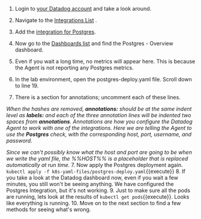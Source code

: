 1. Login to <a href="https://app.datadoghq.com" target="_datadog">your Datadog account</a> and take a look around.
   
2. Navigate to the <a href="https://app.datadoghq.com/account/settings" target="_datadog">Integrations List</a> .

3. Add the <a href="https://app.datadoghq.com/account/settings#integrations/postgres" target="_datadog">integration for Postgres</a>.
4. Now go to the <a href="https://app.datadoghq.com/dashboard/lists" target="_datadog">Dashboards list</a> and find the Postgres - Overview dashboard.
5. Even if you wait a long time, no metrics will appear here. This is because the Agent is not reporting any Postgres metrics.
6. In the lab environment, open the postgres-deploy.yaml file. Scroll down to line 19.
7. There is a section for annotations; uncomment each of these lines.

  *When the hashes are removed, **annotations:** should be at the same indent level as **labels:** and each of the three annotation lines will be indented two spaces from **annotations**.*
  *Annotations are how you configure the Datadog Agent to work with one of the integrations. Here we are telling the Agent to use the **Postgres** check, with the corresponding host, port, username, and password.*
  
  *Since we can't possibly know what the host and port are going to be when we write the yaml file, the %%HOST%% is a placeholder that is replaced automatically at run time.*
7. Now apply the Postgres deployment again. `kubectl apply -f k8s-yaml-files/postgres-deploy.yaml`{{execute}}
8. If you take a look at the Datadog dashboard now, even if you wait a few minutes, you still won't be seeing anything. We have configured the Postgres Integration, but it's not working.
9. Just to make sure all the pods are running, lets look at the results of `kubectl get pods`{{execute}}. Looks like everything is running.
10.  Move on to the next section to find a few methods for seeing what's wrong.
